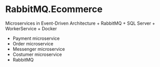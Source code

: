 # RabbitMQ.Ecommerce
Microservices in Event-Driven Architecture + RabbitMQ + SQL Server + WorkerService + Docker

- Payment microservice
- Order microservice
- Messenger microservice
- Costumer microservice
- RabbitMQ
